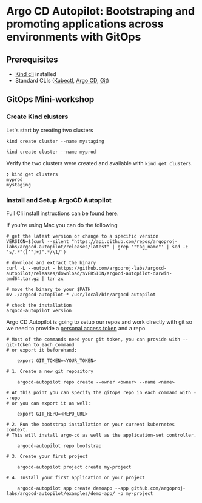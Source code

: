 # Argo CD Autopilot: Bootstraping and promoting applications across environments with GitOps


## Prerequisites
* [Kind cli](https://kind.sigs.k8s.io/docs/user/quick-start#installation) installed
* Standard CLIs ([Kubectl](https://kubernetes.io/docs/tasks/tools/), [Argo CD](https://argoproj.github.io/argo-cd/cli_installation/), [Git](https://git-scm.com/book/en/v2/Getting-Started-Installing-Git))


## GitOps Mini-workshop 

### Create Kind clusters
Let's start by creating two clusters

`kind create cluster --name mystaging`

`kind create cluster --name myprod`

Verify the two clusters were created and available with `kind get clusters`.

```
❯ kind get clusters
myprod
mystaging
```

### Install and Setup ArgoCD Autopilot
Full Cli install instructions can be [found here](https://github.com/argoproj-labs/argocd-autopilot#installation).

If you're using Mac you can do the following
```
# get the latest version or change to a specific version
VERSION=$(curl --silent "https://api.github.com/repos/argoproj-labs/argocd-autopilot/releases/latest" | grep '"tag_name"' | sed -E 's/.*"([^"]+)".*/\1/')

# download and extract the binary
curl -L --output - https://github.com/argoproj-labs/argocd-autopilot/releases/download/$VERSION/argocd-autopilot-darwin-amd64.tar.gz | tar zx

# move the binary to your $PATH
mv ./argocd-autopilot-* /usr/local/bin/argocd-autopilot

# check the installation
argocd-autopilot version
```

Argo CD Autopilot is going to setup our repos and work directly with git so we need to provide a [personal access token](https://docs.github.com/en/github/authenticating-to-github/creating-a-personal-access-token) and a repo.

```
# Most of the commands need your git token, you can provide with --git-token to each command
# or export it beforehand:

    export GIT_TOKEN=<YOUR_TOKEN>

# 1. Create a new git repository

    argocd-autopilot repo create --owner <owner> --name <name>

# At this point you can specify the gitops repo in each command with --repo
# or you can export it as well:

    export GIT_REPO=<REPO_URL>

# 2. Run the bootstrap installation on your current kubernetes context.
# This will install argo-cd as well as the application-set controller.

    argocd-autopilot repo bootstrap

# 3. Create your first project

    argocd-autopilot project create my-project

# 4. Install your first application on your project

    argocd-autopilot app create demoapp --app github.com/argoproj-labs/argocd-autopilot/examples/demo-app/ -p my-project

 ```
 
 